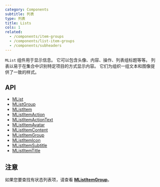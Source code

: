 ```yaml
---
category: Components
subtitle: 列表
type: 列表
title: Lists
cols: 1
related:
  - /components/item-groups
  - /components/list-item-groups
  - /components/subheaders
---
```


`MList` 组件用于显示信息。 它可以包含头像、内容、操作、列表组标题等等。 列表以易于在集合中识别特定项目的方式显示内容。 它们为组织一组文本和图像提供了一致的样式。

## API

- [MList](/api/MList)
- [MListGroup](/api/MListGroup)
- [MListItem](/api/MListItem)
- [MListItemAction](/api/MListItemAction)
- [MListItemActionText](/api/MListItemActionText)
- [MListItemAvatar](/api/MListItemAvatar)
- [MListItemContent](/api/MListItemContent)
- [MListItemGroup](/api/MListItemGroup)
- [MListItemIcon](/api/MListItemIcon)
- [MListItemSubtitle](/api/MListItemSubtitle)
- [MListItemTitle](/api/MListItemTitle)

## 注意

<!--alert:info-->
如果您要查找有状态列表项，请查看 [**MListItemGroup**](/components/list-item-groups)。